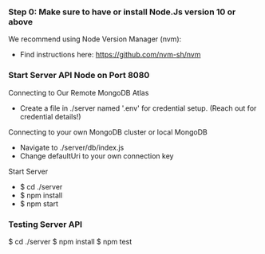 ### Step 0: Make sure to have or install Node.Js version 10 or above
We recommend using Node Version Manager (nvm):
- Find instructions here: https://github.com/nvm-sh/nvm

### Start Server API Node on Port 8080
Connecting to Our Remote MongoDB Atlas
- Create a file in ./server named '.env' for credential setup. (Reach out for credential details!)

Connecting to your own MongoDB cluster or local MongoDB
- Navigate to ./server/db/index.js
- Change defaultUri to your own connection key

Start Server
- $ cd ./server
- $ npm install
- $ npm start

### Testing Server API
$ cd ./server
$ npm install
$ npm test
